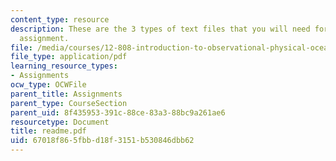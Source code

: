 ```yaml
---
content_type: resource
description: These are the 3 types of text files that you will need for the homework
  assignment.
file: /media/courses/12-808-introduction-to-observational-physical-oceanography-fall-2004/67018f865fbbd18f3151b530846dbb62_readme.pdf
file_type: application/pdf
learning_resource_types:
- Assignments
ocw_type: OCWFile
parent_title: Assignments
parent_type: CourseSection
parent_uid: 8f435953-391c-88ce-83a3-88bc9a261ae6
resourcetype: Document
title: readme.pdf
uid: 67018f86-5fbb-d18f-3151-b530846dbb62
---
```

